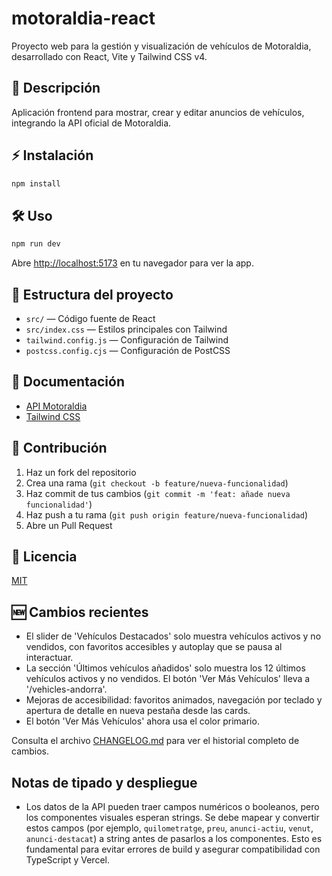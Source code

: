 # motoraldia-react

Proyecto web para la gestión y visualización de vehículos de Motoraldia, desarrollado con React, Vite y Tailwind CSS v4.

## 🚗 Descripción
Aplicación frontend para mostrar, crear y editar anuncios de vehículos, integrando la API oficial de Motoraldia.

## ⚡ Instalación

```bash
npm install
```

## 🛠️ Uso

```bash
npm run dev
```

Abre [http://localhost:5173](http://localhost:5173) en tu navegador para ver la app.

## 📁 Estructura del proyecto

- `src/` — Código fuente de React
- `src/index.css` — Estilos principales con Tailwind
- `tailwind.config.js` — Configuración de Tailwind
- `postcss.config.cjs` — Configuración de PostCSS

## 📝 Documentación
- [API Motoraldia](https://api.motoraldia.com/api-documentation/)
- [Tailwind CSS](https://tailwindcss.com/docs/installation)

## 🤝 Contribución
1. Haz un fork del repositorio
2. Crea una rama (`git checkout -b feature/nueva-funcionalidad`)
3. Haz commit de tus cambios (`git commit -m 'feat: añade nueva funcionalidad'`)
4. Haz push a tu rama (`git push origin feature/nueva-funcionalidad`)
5. Abre un Pull Request

## 📄 Licencia
[MIT](LICENSE)

## 🆕 Cambios recientes
- El slider de 'Vehículos Destacados' solo muestra vehículos activos y no vendidos, con favoritos accesibles y autoplay que se pausa al interactuar.
- La sección 'Últimos vehículos añadidos' solo muestra los 12 últimos vehículos activos y no vendidos. El botón 'Ver Más Vehículos' lleva a '/vehicles-andorra'.
- Mejoras de accesibilidad: favoritos animados, navegación por teclado y apertura de detalle en nueva pestaña desde las cards.
- El botón 'Ver Más Vehículos' ahora usa el color primario.

Consulta el archivo [CHANGELOG.md](./CHANGELOG.md) para ver el historial completo de cambios.

## Notas de tipado y despliegue

- Los datos de la API pueden traer campos numéricos o booleanos, pero los componentes visuales esperan strings. Se debe mapear y convertir estos campos (por ejemplo, `quilometratge`, `preu`, `anunci-actiu`, `venut`, `anunci-destacat`) a string antes de pasarlos a los componentes. Esto es fundamental para evitar errores de build y asegurar compatibilidad con TypeScript y Vercel.

